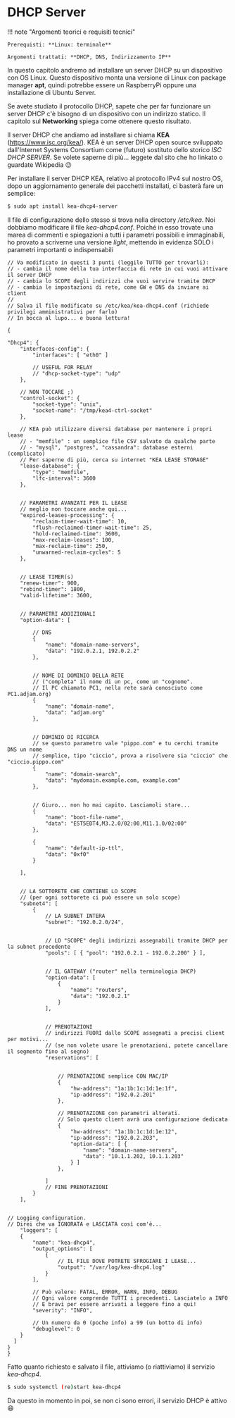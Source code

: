 # DHCP Server


!!! note "Argomenti teorici e requisiti tecnici"
    
    Prerequisti: **Linux: terminale**
    
    Argomenti trattati: **DHCP, DNS, Indirizzamento IP**


In questo capitolo andremo ad installare un server DHCP su un
dispositivo con OS Linux. Questo dispositivo monta una versione di Linux
con package manager **apt**, quindi potrebbe essere un RaspberryPi
oppure una installazione di Ubuntu Server.

Se avete studiato il protocollo DHCP, sapete che per far funzionare un
server DHCP c'è bisogno di un dispositivo con un indirizzo statico. Il
capitolo sul **Networking** spiega come ottenere questo risultato.

Il server DHCP che andiamo ad installare si chiama **KEA**
(<https://www.isc.org/kea/>). KEA è un server DHCP open source
sviluppato dall'Internet Systems Consortium come (futuro) sostituto
dello storico *ISC DHCP SERVER*. Se volete saperne di più... leggete
dal sito che ho linkato o guardate Wikipedia :wink:

Per installare il server DHCP KEA, relativo al protocollo IPv4 sul
nostro OS, dopo un aggiornamento generale dei pacchetti installati, ci
basterà fare un semplice:

``` bash
$ sudo apt install kea-dhcp4-server
```

Il file di configurazione dello stesso si trova nella directory
*/etc/kea*. Noi dobbiamo modificare il file *kea-dhcp4.conf*. Poiché in
esso trovate una marea di commenti e spiegazioni a tutti i parametri
possibili e immaginabili, ho provato a scriverne una versione *light*,
mettendo in evidenza SOLO i parametri importanti o indispensabili

``` 
// Va modificato in questi 3 punti (leggilo TUTTO per trovarli):
// - cambia il nome della tua interfaccia di rete in cui vuoi attivare il server DHCP
// - cambia lo SCOPE degli indirizzi che vuoi servire tramite DHCP
// - cambia le impostazioni di rete, come GW e DNS da inviare ai client
//
// Salva il file modificato su /etc/kea/kea-dhcp4.conf (richiede privilegi amministrativi per farlo)
// In bocca al lupo... e buona lettura!

{

"Dhcp4": {
    "interfaces-config": {
        "interfaces": [ "eth0" ]

        // USEFUL FOR RELAY
        // "dhcp-socket-type": "udp"
    },

    // NON TOCCARE ;)
    "control-socket": {
        "socket-type": "unix",
        "socket-name": "/tmp/kea4-ctrl-socket"
    },

    // KEA può utilizzare diversi database per mantenere i propri lease
    // - "memfile" : un semplice file CSV salvato da qualche parte
    // - "mysql", "postgres", "cassandra": database esterni (complicato)
    // Per saperne di più, cerca su internet "KEA LEASE STORAGE"
    "lease-database": {
        "type": "memfile",
        "lfc-interval": 3600
    },


    // PARAMETRI AVANZATI PER IL LEASE
    // meglio non toccare anche qui...
    "expired-leases-processing": {
        "reclaim-timer-wait-time": 10,
        "flush-reclaimed-timer-wait-time": 25,
        "hold-reclaimed-time": 3600,
        "max-reclaim-leases": 100,
        "max-reclaim-time": 250,
        "unwarned-reclaim-cycles": 5
    },


    // LEASE TIMER(s) 
    "renew-timer": 900,
    "rebind-timer": 1800,
    "valid-lifetime": 3600,


    // PARAMETRI ADDIZIONALI
    "option-data": [

        // DNS
        {
            "name": "domain-name-servers",
            "data": "192.0.2.1, 192.0.2.2"
        },


        // NOME DI DOMINIO DELLA RETE
        // ("completa" il nome di un pc, come un "cognome". 
        // Il PC chiamato PC1, nella rete sarà conosciuto come PC1.adjam.org)
        {
            "name": "domain-name",
            "data": "adjam.org"
        },


        // DOMINIO DI RICERCA
        // se questo parametro vale "pippo.com" e tu cerchi tramite DNS un nome
        // semplice, tipo "ciccio", prova a risolvere sia "ciccio" che "ciccio.pippo.com"
        {
            "name": "domain-search",
            "data": "mydomain.example.com, example.com"
        },


        // Giuro... non ho mai capito. Lasciamoli stare...
        {
            "name": "boot-file-name",
            "data": "EST5EDT4,M3.2.0/02:00,M11.1.0/02:00"
        },

        {
            "name": "default-ip-ttl",
            "data": "0xf0"
        }

    ],


    // LA SOTTORETE CHE CONTIENE LO SCOPE 
    // (per ogni sottorete ci può essere un solo scope)
    "subnet4": [
        {
            // LA SUBNET INTERA
            "subnet": "192.0.2.0/24",


            // LO "SCOPE" degli indirizzi assegnabili tramite DHCP per la subnet precedente
            "pools": [ { "pool": "192.0.2.1 - 192.0.2.200" } ],


            // IL GATEWAY ("router" nella terminologia DHCP)
            "option-data": [
                {
                    "name": "routers",
                    "data": "192.0.2.1"
                }
            ],


            // PRENOTAZIONI
            // indirizzi FUORI dallo SCOPE assegnati a precisi client per motivi...
            // (se non volete usare le prenotazioni, potete cancellare il segmento fino al segno)
            "reservations": [


                // PRENOTAZIONE semplice CON MAC/IP
                {
                    "hw-address": "1a:1b:1c:1d:1e:1f",
                    "ip-address": "192.0.2.201"
                },

                // PRENOTAZIONE con parametri alterati. 
                // Solo questo client avrà una configurazione dedicata
                {
                    "hw-address": "1a:1b:1c:1d:1e:12",
                    "ip-address": "192.0.2.203",
                    "option-data": [ {
                        "name": "domain-name-servers",
                        "data": "10.1.1.202, 10.1.1.203"
                    } ]
                },

            ]
            // FINE PRENOTAZIONI
        }
    ],


// Logging configuration.
// Direi che va IGNORATA e LASCIATA così com'è...
    "loggers": [
    {
        "name": "kea-dhcp4",
        "output_options": [
            {
                // IL FILE DOVE POTRETE SFROGIARE I LEASE...
                "output": "/var/log/kea-dhcp4.log"
            }
        ],

        // Può valere: FATAL, ERROR, WARN, INFO, DEBUG
        // Ogni valore comprende TUTTI i precedenti. Lasciatelo a INFO
        // E bravi per essere arrivati a leggere fino a qui!
        "severity": "INFO",

        // Un numero da 0 (poche info) a 99 (un botto di info)
        "debuglevel": 0
    }
  ]
}
}
```

Fatto quanto richiesto e salvato il file, attiviamo (o riattiviamo) il
servizio *kea-dhcp4*.

``` bash
$ sudo systemctl (re)start kea-dhcp4
```

Da questo in momento in poi, se non ci sono errori, il servizio DHCP è attivo :smile:

